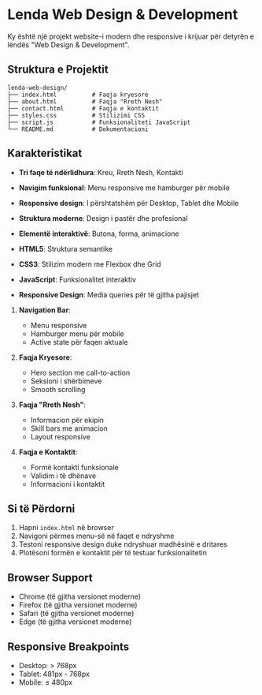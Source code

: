 # Lenda Web Design & Development

Ky është një projekt website-i modern dhe responsive i krijuar për detyrën e lëndës "Web Design & Development".

## Struktura e Projektit

```
lenda-web-design/
├── index.html          # Faqja kryesore
├── about.html          # Faqja "Rreth Nesh"
├── contact.html        # Faqja e kontaktit
├── styles.css          # Stilizimi CSS
├── script.js           # Funksionaliteti JavaScript
└── README.md           # Dokumentacioni
```

## Karakteristikat



- **Tri faqe të ndërlidhura**: Kreu, Rreth Nesh, Kontakti
- **Navigim funksional**: Menu responsive me hamburger për mobile
- **Responsive design**: I përshtatshëm për Desktop, Tablet dhe Mobile
- **Struktura moderne**: Design i pastër dhe profesional
- **Elementë interaktivë**: Butona, forma, animacione



- **HTML5**: Struktura semantike
- **CSS3**: Stilizim modern me Flexbox dhe Grid
- **JavaScript**: Funksionalitet interaktiv
- **Responsive Design**: Media queries për të gjitha pajisjet



1. **Navigation Bar**:
   - Menu responsive
   - Hamburger menu për mobile
   - Active state për faqen aktuale

2. **Faqja Kryesore**:
   - Hero section me call-to-action
   - Seksioni i shërbimeve
   - Smooth scrolling

3. **Faqja "Rreth Nesh"**:
   - Informacion për ekipin
   - Skill bars me animacion
   - Layout responsive

4. **Faqja e Kontaktit**:
   - Formë kontakti funksionale
   - Validim i të dhënave
   - Informacioni i kontaktit

## Si të Përdorni

1. Hapni `index.html` në browser
2. Navigoni përmes menu-së në faqet e ndryshme
3. Testoni responsive design duke ndryshuar madhësinë e dritares
4. Plotësoni formën e kontaktit për të testuar funksionalitetin

## Browser Support

- Chrome (të gjitha versionet moderne)
- Firefox (të gjitha versionet moderne)
- Safari (të gjitha versionet moderne)
- Edge (të gjitha versionet moderne)

## Responsive Breakpoints

- Desktop: > 768px
- Tablet: 481px - 768px
- Mobile: ≤ 480px